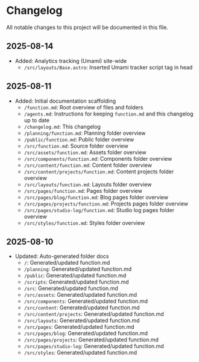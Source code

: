 # Changelog

All notable changes to this project will be documented in this file.

## 2025-08-14
- Added: Analytics tracking (Umami) site-wide
  - `/src/layouts/Base.astro`: Inserted Umami tracker script tag in head

## 2025-08-11
- Added: Initial documentation scaffolding
  - `/function.md`: Root overview of files and folders
  - `/agents.md`: Instructions for keeping `function.md` and this changelog up to date
  - `/changelog.md`: This changelog
  - `/planning/function.md`: Planning folder overview
  - `/public/function.md`: Public folder overview
  - `/src/function.md`: Source folder overview
  - `/src/assets/function.md`: Assets folder overview
  - `/src/components/function.md`: Components folder overview
  - `/src/content/function.md`: Content folder overview
  - `/src/content/projects/function.md`: Content projects folder overview
  - `/src/layouts/function.md`: Layouts folder overview
  - `/src/pages/function.md`: Pages folder overview
  - `/src/pages/blog/function.md`: Blog pages folder overview
  - `/src/pages/projects/function.md`: Projects pages folder overview
  - `/src/pages/studio-log/function.md`: Studio log pages folder overview
  - `/src/styles/function.md`: Styles folder overview

## 2025-08-10

- Updated: Auto-generated folder docs
  - `/`: Generated/updated function.md
  - `/planning`: Generated/updated function.md
  - `/public`: Generated/updated function.md
  - `/scripts`: Generated/updated function.md
  - `/src`: Generated/updated function.md
  - `/src/assets`: Generated/updated function.md
  - `/src/components`: Generated/updated function.md
  - `/src/content`: Generated/updated function.md
  - `/src/content/projects`: Generated/updated function.md
  - `/src/layouts`: Generated/updated function.md
  - `/src/pages`: Generated/updated function.md
  - `/src/pages/blog`: Generated/updated function.md
  - `/src/pages/projects`: Generated/updated function.md
  - `/src/pages/studio-log`: Generated/updated function.md
  - `/src/styles`: Generated/updated function.md